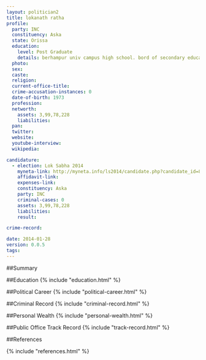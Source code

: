 ```yaml
---
layout: politician2
title: lokanath ratha
profile: 
  party: INC
  constituency: Aska
  state: Orissa
  education: 
    level: Post Graduate
    details: berhampur univ campus high school. bord of secondary educatiopn.orissa. 1986  khallikote college  berhampur board of higher secondary education  orissa 1988 khullikote college  behampur three years degree course ba(history hons)1991 delhi university  delh
  photo: 
  sex: 
  caste: 
  religion: 
  current-office-title: 
  crime-accusation-instances: 0
  date-of-birth: 1973
  profession: 
  networth: 
    assets: 3,99,78,228
    liabilities: 
  pan: 
  twitter: 
  website: 
  youtube-interview: 
  wikipedia: 

candidature: 
  - election: Lok Sabha 2014
    myneta-link: http://myneta.info/ls2014/candidate.php?candidate_id=825
    affidavit-link: 
    expenses-link: 
    constituency: Aska 
    party: INC
    criminal-cases: 0
    assets: 3,99,78,228
    liabilities: 
    result:  

crime-record: 

date: 2014-01-28
version: 0.0.5
tags: 
---
```

##Summary


##Education
{% include "education.html" %}


##Political Career
{% include "political-career.html" %}


##Criminal Record
{% include "criminal-record.html" %}


##Personal Wealth
{% include "personal-wealth.html" %}


##Public Office Track Record
{% include "track-record.html" %}


##References


{% include "references.html" %}